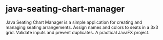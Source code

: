 # java-seating-chart-manager
Java Seating Chart Manager is a simple application for creating and managing seating arrangements. Assign names and colors to seats in a 3x3 grid. Validate inputs and prevent duplicates. A practical JavaFX project.
